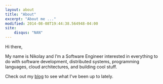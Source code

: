 ```yaml
---
layout: about
title: "About"
excerpt: "About me ..."
modified: 2014-08-08T19:44:38.564948-04:00
site:
    disqus: "NAN"
---
```




Hi there,

My name is Nikolay and 
I’m a Software Engineer interested in everything to do with
software development, distributed systems, programming languages, 
cloud architectures, and building cool stuff.

Check out my <a href="/blog">blog</a> to 
see what I've been up to lately.

      
